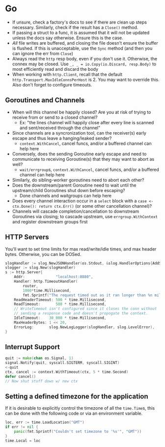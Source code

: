 # Go

- If unsure, check a factory's docs to see if there are clean up steps
necessary. Similarly, check if the result has a `Close()` method.
- If passing a struct to a func, it is assumed that it will not be updated
unless the docs say otherwise. Ensure this is the case.
- *All* file writes are buffered, and closing the file doesn't ensure the buffer
  is flushed. If this is unacceptable, use the `Sync` method (and then you can
  ignore the err from `Close`)
- Always read the `http` resp body, even if you don't use it. Otherwise, the
connex may be closed. Use `_, _ = io.Copy(io.Discard, resp.Body)` to most
efficiently read and discard the body
- When working with `http.Client`, recall that the default
`http.Transport.MaxIdleConnsPerHost` is 2. You may want to override this.
Also don't forget to configure timeouts.

## Goroutines and Channels

- When will this channel be happily closed? Are you at risk of trying to receive
  from or send to a closed channel?
  - Ex: "the lines channel will happily close after every line is scanned and
  sent/received through the channel"
- Since channels are a syncronization tool, can the receiver(s) early escape and
thus leave a hanging/leaked sender?
  - `context.WithCancel`, cancel funcs, and/or a buffered channel can help here
- Conversely, does the sending Goroutine early escape and need to communicate to
receiving Goroutine(s) that they may want to abort as well?
  - `wait/errgroup`s, `context.WithCancel`, cancel funcs, and/or a buffered
  channel can help here
- Similarly, do sibling-worker goroutines need to abort each other?
- Does the downstream/parent Goroutine need to wait until the upstream/child
Goroutines shut down before escaping?
  - Done channels and waitgroups can help here
- Does every channel interaction occur in a `select` block with a `case
<-ctx.Done(): return ctx.Err()` (or some other cancellation channel)?
- Channels will cascade completion/cancellation to downstream Goroutines via
closing; to cascade upstream, use `errgroup.WithContext` and register downstream
groups first

## HTTP Servers

You'll want to set time limits for max read/write/idle times, and max header
bytes. Otherwise, you can be DOSed.

```go
slogHandler := slog.NewJSONHandler(os.Stdout, &slog.HandlerOptions{AddSource: true})
slogger := slog.New(slogHandler)
s := http.Server{
	Addr:              "localhost:8080",
	Handler: http.TimeoutHandler(
		router,
		1000*time.Millisecond,
		fmt.Sprintf("The request timed out as it ran longer than %n milliseconds", 1000)),
	ReadHeaderTimeout: 500 * time.Millisecond,
	ReadTimeout:       500 * time.Millisecond,
	// WriteTimeout isn't configured since it closes the conn without
	// sending a response code and doesn't propogate the context.
	IdleTimeout:    30_000 * time.Millisecond,
	MaxHeaderBytes: 1 << 20,
	ErrorLog:       slog.NewLogLogger(slogHandler, slog.LevelError),
}
```

## Interrupt Support

```go
quit := make(chan os.Signal, 1)
signal.Notify(quit, syscall.SIGTERM, syscall.SIGINT)
<-quit
ctx, cancel := context.WithTimeout(ctx, 5 * time.Second)
defer cancel()
// Now shut stuff down w/ new ctx
```

## Setting a defined timezone for the application

If it is desirable to explicitly control the timezone of all the `time.Time`s,
this can be done with the following code or via an environment variable.

```go
loc, err := time.LoadLocation("GMT")
if err != nil {
	panic(fmt.Sprintf("Couldn't set timezone to '%s'", "GMT"))
}
time.Local = loc
```

